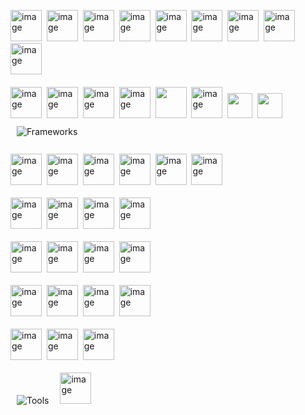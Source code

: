 <img width="50" height="50" alt="image" src="https://github.com/user-attachments/assets/b597b074-3c47-4836-a50b-3f841c2f5b74" />&nbsp;
<img width="50" height="50" alt="image" src="https://github.com/user-attachments/assets/292fb4d5-3cab-4e24-a92d-3b7dcf9f7632" />&nbsp;
<img width="50" height="50" alt="image" src="https://github.com/user-attachments/assets/5708ed6d-5dd5-4512-866f-cdef95a63741" />&nbsp;
<img width="50" height="50" alt="image" src="https://github.com/user-attachments/assets/fb440a44-9c42-44ee-b280-b4b29cbee270" />&nbsp;
<img width="50" height="50" alt="image" src="https://github.com/user-attachments/assets/ce456162-06fb-4425-a990-1e94da15384b" />&nbsp;
<img width="50" height="50" alt="image" src="https://github.com/user-attachments/assets/46057bca-8523-4e6b-a694-e84833fb1624" />&nbsp;
<img width="50" height="50" alt="image" src="https://github.com/user-attachments/assets/e27234c3-9693-4b14-a230-52cda797f74a" />&nbsp;
<img width="50" height="50" alt="image" src="https://github.com/user-attachments/assets/181f6e32-a8ba-448a-8b30-2d57df408ef3" />&nbsp;
<img width="50" height="50" alt="image" src="https://github.com/user-attachments/assets/062a61b6-72f2-499f-8d9d-8277bbaf0f4b" />&nbsp;
<br><br>
<img width="50" height="50" alt="image" src="https://github.com/user-attachments/assets/4ad07ab0-a4d3-44ac-816a-6964a98e445e" />&nbsp;
<img width="50" height="50" alt="image" src="https://github.com/user-attachments/assets/c76cee8d-c56e-48b8-a118-11f39b9266a9" />&nbsp;
<img width="50" height="50" alt="image" src="https://github.com/user-attachments/assets/a230fd31-84c9-4f94-8715-d0f773d5b52e" />&nbsp;
<img width="50" height="50" alt="image" src="https://github.com/user-attachments/assets/eeb45807-2675-4eb2-8b6f-3bf71aee283f" />&nbsp;
<img src="https://cdn.jsdelivr.net/gh/devicons/devicon/icons/jupyter/jupyter-original.svg" width="50" height="50"/>&nbsp;
<img width="50" height="50" alt="image" src="https://github.com/user-attachments/assets/a8100a71-9ec5-47a5-8c0d-8eb884124de2" />&nbsp;
<img src="https://cdn.jsdelivr.net/gh/devicons/devicon/icons/tensorflow/tensorflow-original.svg" width="40" height="40"/>&nbsp;
<img src="https://cdn.jsdelivr.net/gh/devicons/devicon/icons/pytorch/pytorch-original.svg" width="40" height="40"/>&nbsp;
<img style="margin: 10px" src="https://skillicons.dev/icons?i=sklearn&perline=6" alt="Frameworks" />&nbsp;
<br><br>
<img width="50" height="50" alt="image" src="https://github.com/user-attachments/assets/e367c96e-f569-4528-8e27-d455674f3e3b" />&nbsp;
<img width="50" height="50" alt="image" src="https://github.com/user-attachments/assets/accb5d2b-cf88-4037-884b-67bce4efc541" />&nbsp;
<img width="50" height="50" alt="image" src="https://github.com/user-attachments/assets/23da090f-e962-4956-a8cf-e0de1097f319" />&nbsp;
<img width="50" height="50" alt="image" src="https://github.com/user-attachments/assets/23600274-29f0-4829-a45f-4ce7af524637" />&nbsp;
<img width="50" height="50" alt="image" src="https://github.com/user-attachments/assets/0747ef78-e88d-4784-b9a3-7948cc0bc466" />&nbsp;
<img width="50" height="50" alt="image" src="https://github.com/user-attachments/assets/6c359ced-2ae8-4879-ad47-97bef685db0e" />&nbsp;
<br><br>
<img width="50" height="50" alt="image" src="https://github.com/user-attachments/assets/86d04f16-ae79-4fff-bc0f-742fc1234402" />&nbsp;
<img width="50" height="50" alt="image" src="https://github.com/user-attachments/assets/8f2af67d-5293-42e7-b07d-7aec5bade38b" />&nbsp;
<img width="50" height="50" alt="image" src="https://github.com/user-attachments/assets/6f3c9dd3-188e-4f1b-be18-bed59dc76ba7" />&nbsp;
<img width="50" height="50" alt="image" src="https://github.com/user-attachments/assets/fbf9b610-a3ab-46f1-a5a1-e432d8b17af7" />
<br><br>
<img width="50" height="50" alt="image" src="https://github.com/user-attachments/assets/2cec6e6a-6363-4797-bee4-d5789b670a41" />&nbsp;
<img width="50" height="50" alt="image" src="https://github.com/user-attachments/assets/1bf5327b-73e0-4331-9ef3-e9e5c3fb558d" />&nbsp;
<img width="50" height="50" alt="image" src="https://github.com/user-attachments/assets/de00874d-4a28-4a46-bfc3-d648f54d0ace" />&nbsp;
<img width="50" height="50" alt="image" src="https://github.com/user-attachments/assets/19a4dd7f-2851-43df-b2fd-06751227466e" />&nbsp;
<br><br>
<img width="50" height="50" alt="image" src="https://github.com/user-attachments/assets/40acbc55-b6e2-436c-ad28-323db86593fd" />&nbsp;
<img width="50" height="50" alt="image" src="https://github.com/user-attachments/assets/d5905075-851e-488e-a6d4-b160a0b7cd28" />&nbsp;
<img width="50" height="50" alt="image" src="https://github.com/user-attachments/assets/866104a8-8d2e-4a93-a602-8b35b39909f4" />&nbsp;
<img width="50" height="50" alt="image" src="https://github.com/user-attachments/assets/2cd07486-fce8-443c-8a5f-995cb33f05ea" />&nbsp;
<br><br>
<img width="50" height="50" alt="image" src="https://github.com/user-attachments/assets/b1dde6d3-da8c-436a-8492-bd6c9c91b3b9" />&nbsp;
<img width="50" height="50" alt="image" src="https://github.com/user-attachments/assets/7c2edd2d-2f45-45d1-bf22-0a27bd507065" />&nbsp;
<img width="50" height="50" alt="image" src="https://github.com/user-attachments/assets/e5d009b7-1c62-4a07-82ca-a4377e56220b" />&nbsp;
<br><br>
<img style="margin: 10px" src="https://skillicons.dev/icons?i=androidstudio,ai,ps,ae,pr,xd,figma&perline=8" alt="Tools" />&nbsp;
<img width="50" height="50" alt="image" src="https://github.com/user-attachments/assets/3597c63a-71c3-4fe2-b31b-d46d300af756" />&nbsp;




